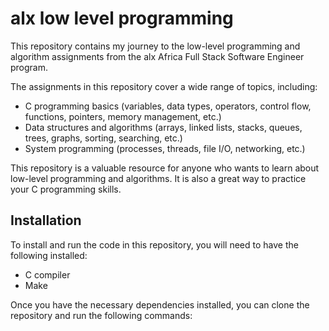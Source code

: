 # alx low level programming

This repository contains my journey  to the low-level programming and algorithm assignments from the alx Africa Full Stack Software Engineer program.

The assignments in this repository cover a wide range of topics, including:

* C programming basics (variables, data types, operators, control flow, functions, pointers, memory management, etc.)
* Data structures and algorithms (arrays, linked lists, stacks, queues, trees, graphs, sorting, searching, etc.)
* System programming (processes, threads, file I/O, networking, etc.)

This repository is a valuable resource for anyone who wants to learn about low-level programming and algorithms. It is also a great way to practice your C programming skills.

## Installation

To install and run the code in this repository, you will need to have the following installed:

* C compiler
* Make

Once you have the necessary dependencies installed, you can clone the repository and run the following commands:


